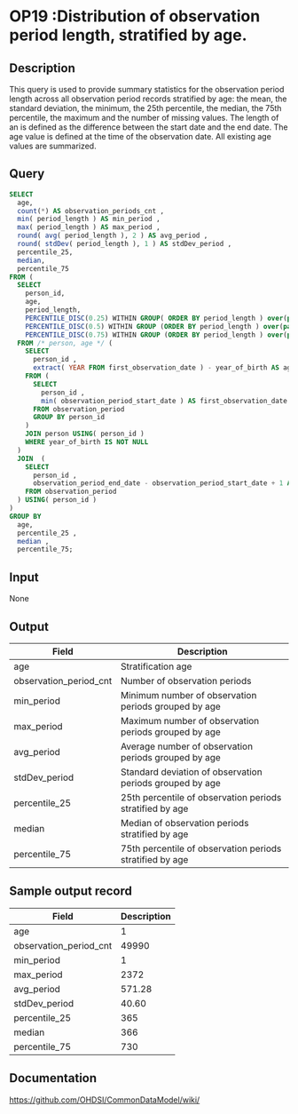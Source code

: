# OP19 :Distribution of observation period length, stratified by age.

## Description
This query is used to provide summary statistics for the observation period length across all observation period records stratified by age: the mean, the standard deviation, the minimum, the 25th percentile, the median, the 75th percentile, the maximum and the number of missing values. The length of an is defined as the difference between the start date and the end date. The age value is defined at the time of the observation date. All existing age values are summarized.

## Query
```sql
SELECT
  age,
  count(*) AS observation_periods_cnt ,
  min( period_length ) AS min_period ,
  max( period_length ) AS max_period ,
  round( avg( period_length ), 2 ) AS avg_period ,
  round( stdDev( period_length ), 1 ) AS stdDev_period ,
  percentile_25,
  median,
  percentile_75
FROM (
  SELECT
    person_id,
    age,
    period_length,
    PERCENTILE_DISC(0.25) WITHIN GROUP( ORDER BY period_length ) over(partition by age) AS percentile_25 ,
    PERCENTILE_DISC(0.5) WITHIN GROUP (ORDER BY period_length ) over(partition by age) AS median ,
    PERCENTILE_DISC(0.75) WITHIN GROUP (ORDER BY period_length ) over(partition by age) AS percentile_75
  FROM /* person, age */ (
    SELECT
      person_id ,
      extract( YEAR FROM first_observation_date ) - year_of_birth AS age
    FROM (
      SELECT
        person_id ,
        min( observation_period_start_date ) AS first_observation_date
      FROM observation_period
      GROUP BY person_id
    )
    JOIN person USING( person_id )
    WHERE year_of_birth IS NOT NULL
  )
  JOIN  (
    SELECT
      person_id ,
      observation_period_end_date - observation_period_start_date + 1 AS period_length
    FROM observation_period
  ) USING( person_id )
)
GROUP BY
  age,
  percentile_25 ,
  median ,
  percentile_75;
```

## Input

None

## Output

| Field |  Description |
| --- | --- |
| age | Stratification age |
| observation_period_cnt | Number of observation periods |
| min_period | Minimum number of observation periods grouped by age |
| max_period | Maximum number of observation periods grouped by age |
| avg_period | Average number of observation periods grouped by age |
| stdDev_period | Standard deviation of observation periods grouped by age |
| percentile_25 | 25th percentile of observation periods stratified by age |
| median | Median of observation periods stratified by age |
| percentile_75   | 75th percentile of observation periods stratified by age |

## Sample output record

|  Field |  Description |
| --- | --- |
| age |  1 |
| observation_period_cnt |  49990 |
| min_period |  1 |
| max_period |  2372 |
| avg_period |  571.28 |
| stdDev_period |  40.60 |
| percentile_25 |  365 |
| median |  366 |
| percentile_75   |  730 |



## Documentation
https://github.com/OHDSI/CommonDataModel/wiki/
